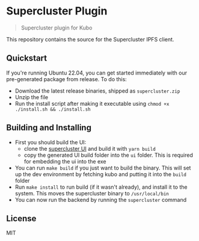 # Supercluster Plugin

> Supercluster plugin for Kubo

This repository contains the source for the Supercluster IPFS client.

## Quickstart
If you're running Ubuntu 22.04, you can get started immediately with our pre-generated package from release. To do this:
- Download the latest release binaries, shipped as `supercluster.zip`
- Unzip the file
- Run the install script after making it executable using `chmod +x ./install.sh && ./install.sh`

## Building and Installing
- First you should build the UI:
  - clone the [supercluster UI](https://github.com/SuperclusterLabs/supercluster-ui-svelte.git) and build it with `yarn build`
  - copy the generated UI build folder into the `ui` folder. This is required for embedding the ui into the exe
-  You can run `make build` if you just want to build the binary. This will set up the dev environment by fetching kubo and putting it into the `build` folder
- Run `make install` to run build (if it wasn't already), and install it to the system. This moves the supercluster binary to `/usr/local/bin`
- You can now run the backend by running the `supercluster` command

## License

MIT
